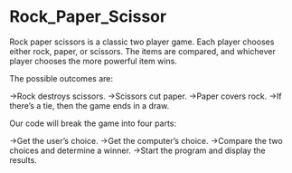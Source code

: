 # Rock_Paper_Scissor

Rock paper scissors is a classic two player game. Each player chooses either rock, paper, or scissors. The items are compared, and whichever player chooses the more powerful item wins.

The possible outcomes are:

->Rock destroys scissors.
->Scissors cut paper.
->Paper covers rock.
->If there’s a tie, then the game ends in a draw.


Our code will break the game into four parts:

->Get the user’s choice.
->Get the computer’s choice.
->Compare the two choices and determine a winner.
->Start the program and display the results.
